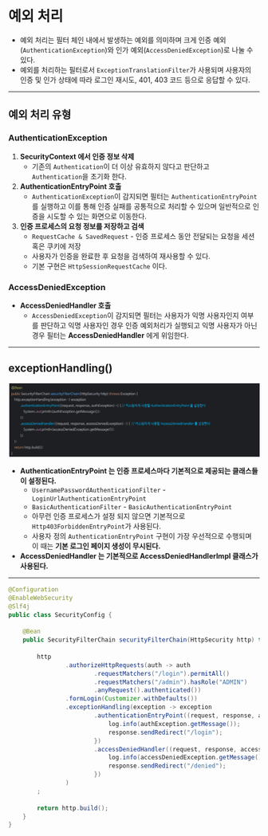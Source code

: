 # 예외 처리

- 예외 처리는 필터 체인 내에서 발생하는 예외를 의미하며 크게 인증 예외(`AuthenticationException`)와 인가 예외(`AccessDeniedException`)로 나눌 수 있다.
- 예외를 처리하는 필터로서 `ExceptionTranslationFilter`가 사용되며 사용자의 인증 및 인가 상태에 따라 로그인 재시도, 401, 403 코드 등으로 응답할 수 있다.

---

## 예외 처리 유형

### AuthenticationException
1. **SecurityContext 에서 인증 정보 삭제**
   - 기존의 `Authentication`이 더 이상 유효하지 않다고 판단하고 `Authentication`을 초기화 한다.
2. **AuthenticationEntryPoint 호출**
   - `AuthenticationException`이 감지되면 필터는 `AuthenticationEntryPoint`를 실행하고 이를 통해 인증 실패를 공통적으로 처리할 수 있으며 일반적으로 인증을 시도할 수 있는 화면으로 이동한다.
3. **인증 프로세스의 요청 정보를 저장하고 검색**
   - `RequestCache & SavedRequest` - 인증 프로세스 동안 전달되는 요청을 세션 혹은 쿠키에 저장
   - 사용자가 인증을 완료한 후 요청을 검색하여 재사용할 수 있다. 
   - 기본 구현은 `HttpSessionRequestCache` 이다.

### AccessDeniedException

- **AccessDeniedHandler 호출**
  - `AccessDeniedException`이 감지되면 필터는 사용자가 익명 사용자인지 여부를 판단하고 익명 사용자인 경우 인증 예외처리가 실행되고 익명 사용자가 아닌 경우
    필터는 **AccessDeniedHandler** 에게 위임한다.

---

## exceptionHandling()

![img.png](image/img.png)

- **AuthenticationEntryPoint 는 인증 프로세스마다 기본적으로 제공되는 클래스들이 설정된다.** 
  - `UsernamePasswordAuthenticationFilter` - `LoginUrlAuthenticationEntryPoint`
  - `BasicAuthenticationFilter` - `BasicAuthenticationEntryPoint`
  - 아무런 인증 프로세스가 설정 되지 않으면 기본적으로 `Http403ForbiddenEntryPoint`가 사용된다.
  - 사용자 정의 `AuthenticationEntryPoint` 구현이 가장 우선적으로 수행되며 이 때는 **기본 로그인 페이지 생성이 무시된다.**
- **AccessDeniedHandler 는 기본적으로 AccessDeniedHandlerImpl 클래스가 사용된다.**

---

```java
@Configuration
@EnableWebSecurity
@Slf4j
public class SecurityConfig {

    @Bean
    public SecurityFilterChain securityFilterChain(HttpSecurity http) throws Exception {

        http
                .authorizeHttpRequests(auth -> auth
                        .requestMatchers("/login").permitAll()
                        .requestMatchers("/admin").hasRole("ADMIN")
                        .anyRequest().authenticated())
                .formLogin(Customizer.withDefaults())
                .exceptionHandling(exception -> exception
                        .authenticationEntryPoint((request, response, authException) -> {
                            log.info(authException.getMessage());
                            response.sendRedirect("/login");
                        })
                        .accessDeniedHandler((request, response, accessDeniedException) -> {
                            log.info(accessDeniedException.getMessage());
                            response.sendRedirect("/denied");
                        })
                )
        ;

        return http.build();
    }
}
```